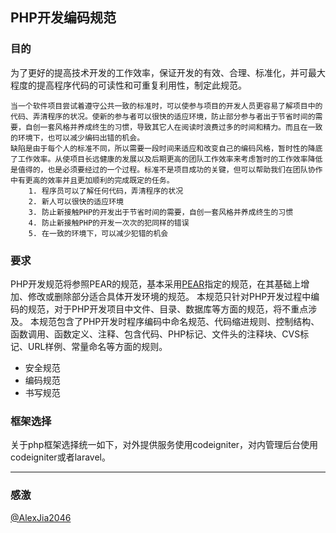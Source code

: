 ## PHP开发编码规范

### 目的

为了更好的提高技术开发的工作效率，保证开发的有效、合理、标准化，并可最大程度的提高程序代码的可读性和可重复利用性，制定此规范。

    当一个软件项目尝试着遵守公共一致的标准时，可以使参与项目的开发人员更容易了解项目中的代码、弄清程序的状况。使新的参与者可以很快的适应环境，防止部分参与者出于节省时间的需要，自创一套风格并养成终生的习惯，导致其它人在阅读时浪费过多的时间和精力。而且在一致的环境下，也可以减少编码出错的机会。
    缺陷是由于每个人的标准不同，所以需要一段时间来适应和改变自己的编码风格，暂时性的降底了工作效率。从使项目长远健康的发展以及后期更高的团队工作效率来考虑暂时的工作效率降低是值得的，也是必须要经过的一个过程。标准不是项目成功的关键，但可以帮助我们在团队协作中有更高的效率并且更加顺利的完成既定的任务。
        1. 程序员可以了解任何代码，弄清程序的状况
        2. 新人可以很快的适应环境
        3. 防止新接触PHP的开发出于节省时间的需要，自创一套风格并养成终生的习惯
        4. 防止新接触PHP的开发一次次的犯同样的错误
        5. 在一致的环境下，可以减少犯错的机会


### 要求

PHP开发规范将参照PEAR的规范，基本采用[PEAR](http://pear.php.net/manual/en/standards.php)指定的规范，在其基础上增加、修改或删除部分适合具体开发环境的规范。
本规范只针对PHP开发过程中编码的规范，对于PHP开发项目中文件、目录、数据库等方面的规范，将不重点涉及。
本规范包含了PHP开发时程序编码中命名规范、代码缩进规则、控制结构、函数调用、函数定义、注释、包含代码、PHP标记、文件头的注释块、CVS标记、URL样例、常量命名等方面的规则。

* 安全规范
* 编码规范
* 书写规范


### 框架选择
关于php框架选择统一如下，对外提供服务使用codeigniter，对内管理后台使用codeigniter或者laravel。


---
### 感激

[@AlexJia2046](http://blog.csdn.net/alexdream/article/details/2213313)

